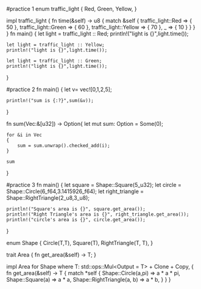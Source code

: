 #practice 1
enum traffic_light {
    Red,
    Green,
    Yellow,
}

impl traffic_light {
    fn time(&self) -> u8 {
        match &self {
            traffic_light::Red => {
                50
            },
            traffic_light::Green => {
                60
            },
            traffic_light::Yellow => {
                70
            },
            _ => {
                10
            }
        }
    }
}
fn main() {
    let light = traffic_light :: Red;
    println!("light is {}",light.time());

    let light = traffic_light :: Yellow;
    println!("light is {}",light.time());

    let light = traffic_light :: Green;
    println!("light is {}",light.time());

}

#practice 2
fn main() {
    let v= vec![0,1,2,5];

    println!("sum is {:?}",sum(&v));
}

fn sum(Vec:&[u32]) -> Option<u32>{
    let mut sum: Option<u32> = Some(0);
    
    for &i in Vec
    {
        sum = sum.unwrap().checked_add(i);
    }

    sum
} 

#practice 3
fn main() {
    let square = Shape::Square(5_u32);
    let circle = Shape::Circle(6_f64,3.1415926_f64);
    let right_triangle = Shape::RightTriangle(2_u8,3_u8);

    println!("Square's area is {}", square.get_area());
    println!("Right Triangle's area is {}", right_triangle.get_area());
    println!("circle's area is {}", circle.get_area());
}

enum Shape<T> {
    Circle(T,T),
    Square(T),
    RightTriangle(T, T),
}

trait Area<T> {
    fn get_area(&self) -> T;
}

impl<T> Area<T> for Shape<T>
where
    T: std::ops::Mul<Output = T> + Clone + Copy,
{
    fn get_area(&self) -> T {
        match *self {
            Shape::Circle(a,pi) => a * a * pi,
            Shape::Square(a) => a * a,
            Shape::RightTriangle(a, b) => a * b,
        }
    }
}
